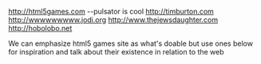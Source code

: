 http://html5games.com --pulsator is cool
http://timburton.com
http://wwwwwwwww.jodi.org
http://www.thejewsdaughter.com
http://hobolobo.net

We can emphasize html5 games site as what's doable but use ones below for inspiration and talk about their existence in relation to the web